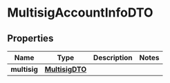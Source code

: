 
# MultisigAccountInfoDTO

## Properties
Name | Type | Description | Notes
------------ | ------------- | ------------- | -------------
**multisig** | [**MultisigDTO**](MultisigDTO.md) |  | 



